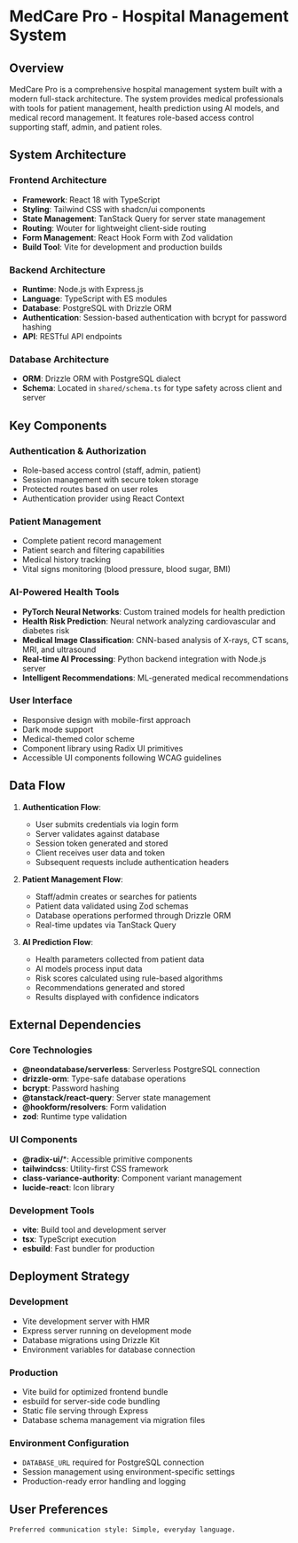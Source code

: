 # MedCare Pro - Hospital Management System

## Overview

MedCare Pro is a comprehensive hospital management system built with a modern full-stack architecture. The system provides medical professionals with tools for patient management, health prediction using AI models, and medical record management. It features role-based access control supporting staff, admin, and patient roles.

## System Architecture

### Frontend Architecture
- **Framework**: React 18 with TypeScript
- **Styling**: Tailwind CSS with shadcn/ui components
- **State Management**: TanStack Query for server state management
- **Routing**: Wouter for lightweight client-side routing
- **Form Management**: React Hook Form with Zod validation
- **Build Tool**: Vite for development and production builds

### Backend Architecture
- **Runtime**: Node.js with Express.js
- **Language**: TypeScript with ES modules
- **Database**: PostgreSQL with Drizzle ORM
- **Authentication**: Session-based authentication with bcrypt for password hashing
- **API**: RESTful API endpoints

### Database Architecture
- **ORM**: Drizzle ORM with PostgreSQL dialect
- **Schema**: Located in `shared/schema.ts` for type safety across client and server

## Key Components

### Authentication & Authorization
- Role-based access control (staff, admin, patient)
- Session management with secure token storage
- Protected routes based on user roles
- Authentication provider using React Context

### Patient Management
- Complete patient record management
- Patient search and filtering capabilities
- Medical history tracking
- Vital signs monitoring (blood pressure, blood sugar, BMI)

### AI-Powered Health Tools
- **PyTorch Neural Networks**: Custom trained models for health prediction
- **Health Risk Prediction**: Neural network analyzing cardiovascular and diabetes risk
- **Medical Image Classification**: CNN-based analysis of X-rays, CT scans, MRI, and ultrasound
- **Real-time AI Processing**: Python backend integration with Node.js server
- **Intelligent Recommendations**: ML-generated medical recommendations

### User Interface
- Responsive design with mobile-first approach
- Dark mode support
- Medical-themed color scheme
- Component library using Radix UI primitives
- Accessible UI components following WCAG guidelines

## Data Flow

1. **Authentication Flow**:
   - User submits credentials via login form
   - Server validates against database
   - Session token generated and stored
   - Client receives user data and token
   - Subsequent requests include authentication headers

2. **Patient Management Flow**:
   - Staff/admin creates or searches for patients
   - Patient data validated using Zod schemas
   - Database operations performed through Drizzle ORM
   - Real-time updates via TanStack Query

3. **AI Prediction Flow**:
   - Health parameters collected from patient data
   - AI models process input data
   - Risk scores calculated using rule-based algorithms
   - Recommendations generated and stored
   - Results displayed with confidence indicators

## External Dependencies

### Core Technologies
- **@neondatabase/serverless**: Serverless PostgreSQL connection
- **drizzle-orm**: Type-safe database operations
- **bcrypt**: Password hashing
- **@tanstack/react-query**: Server state management
- **@hookform/resolvers**: Form validation
- **zod**: Runtime type validation

### UI Components
- **@radix-ui/***: Accessible primitive components
- **tailwindcss**: Utility-first CSS framework
- **class-variance-authority**: Component variant management
- **lucide-react**: Icon library

### Development Tools
- **vite**: Build tool and development server
- **tsx**: TypeScript execution
- **esbuild**: Fast bundler for production

## Deployment Strategy

### Development
- Vite development server with HMR
- Express server running on development mode
- Database migrations using Drizzle Kit
- Environment variables for database connection

### Production
- Vite build for optimized frontend bundle
- esbuild for server-side code bundling
- Static file serving through Express
- Database schema management via migration files

### Environment Configuration
- `DATABASE_URL` required for PostgreSQL connection
- Session management using environment-specific settings
- Production-ready error handling and logging


## User Preferences

```
Preferred communication style: Simple, everyday language.
```